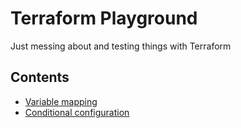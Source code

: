 # Terraform Playground

Just messing about and testing things with Terraform


## Contents

* [Variable mapping](variable-map/README.md)
* [Conditional configuration](conditional-configuration/README.md)
